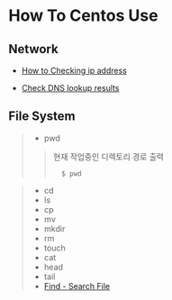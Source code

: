 # How To Centos Use


## Network
- [How to Checking ip address](./how_to_checking_ip_address.md)  

- [Check DNS lookup results](./check_dns_lookup_results.md)


## File System

>  - pwd
>  >현재 작업중인 디렉토리 경로 출력
>  >```
>  >   $ pwd
>  >```
   
   
>  - cd
>  - ls
>  - cp
>  - mv
>  - mkdir
>  - rm
>  - touch
>  - cat
>  - head
>  - tail
>  - [Find - Search File](./search_file.md) 




